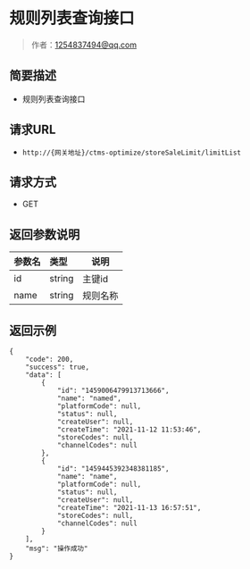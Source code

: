# 规则列表查询接口

> 作者：1254837494@qq.com

## 简要描述

- 规则列表查询接口

## 请求URL
- `http://{网关地址}/ctms-optimize/storeSaleLimit/limitList`
  
## 请求方式
- GET 

## 返回参数说明 

|参数名|类型|说明|
|:-----  |:-----|-----                           |
|id|string|主键id|
|name|string|规则名称|
## 返回示例 

``` 
{
    "code": 200,
    "success": true,
    "data": [
        {
            "id": "1459006479913713666",
            "name": "named",
            "platformCode": null,
            "status": null,
            "createUser": null,
            "createTime": "2021-11-12 11:53:46",
            "storeCodes": null,
            "channelCodes": null
        },
        {
            "id": "1459445392348381185",
            "name": "name",
            "platformCode": null,
            "status": null,
            "createUser": null,
            "createTime": "2021-11-13 16:57:51",
            "storeCodes": null,
            "channelCodes": null
        }
    ],
    "msg": "操作成功"
}
```